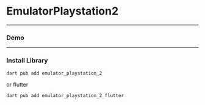 # EmulatorPlaystation2


---

### Demo

---

### Install Library

```bash
dart pub add emulator_playstation_2
```

or flutter

```bash
dart pub add emulator_playstation_2_flutter
```
